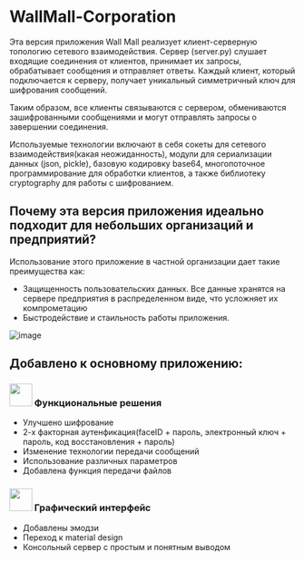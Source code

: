 # WallMall-Corporation

Эта версия приложения Wall Mall реализует клиент-серверную топологию сетевого взаимодействия. Сервер (server.py) слушает входящие соединения от клиентов, принимает их запросы, обрабатывает сообщения и отправляет ответы. Каждый клиент, который подключается к серверу, получает уникальный симметричный ключ для шифрования сообщений.

Таким образом, все клиенты связываются с сервером, обмениваются зашифрованными сообщениями и могут отправлять запросы о завершении соединения.

Используемые технологии включают в себя сокеты для сетевого взаимодействия(какая неожиданность), модули для сериализации данных (json, pickle), базовую кодировку base64, многопоточное программирование для обработки клиентов, а также библиотеку cryptography для работы с шифрованием.

## Почему эта версия приложения идеально подходит для небольших организаций и предприятий?

Использование этого приложение в частной организации дает такие преимущества как:

- Защищенность пользовательских данных. Все данные хранятся на сервере предприятия в распределенном виде, что усложняет их компрометацию
- Быстродействие и стаильность работы приложения.
  
![image](https://github.com/JuneSunAt7/WallMall-corporate/assets/63651740/6169f24b-da81-4d53-beaf-17a28b703179)


## Добавлено к основному приложению:

### <img src="https://github.com/JuneSunAt7/WallMall-corporate/assets/63651740/5615c058-610e-44fd-b281-abf5b8c8d003" width=40 height=40 /> Функциональные решения

- Улучшено шифрование
- 2-х факторная аутенфикация(faceID + пароль, электронный ключ + пароль, код восстановления + пароль)
- Изменение технологии передачи сообщений
- Использование различных параметров
- Добавлена функция передачи файлов


### <img src="https://github.com/JuneSunAt7/WallMall-corporate/assets/63651740/e89a1727-5616-4275-8642-56bd1762deb9" width=40 height=40 /> Графический интерфейс

- Добавлены эмодзи
- Переход к material design
- Консольный сервер с простым и понятным выводом
